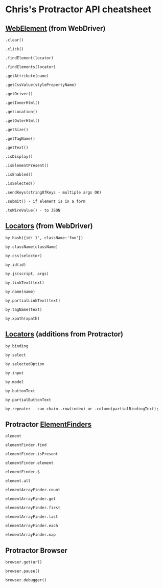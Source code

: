 # Chris's Protractor API cheatsheet #

## [WebElement](http://selenium.googlecode.com/git/docs/api/javascript/class_webdriver_WebElement.html) (from WebDriver) ##

    .clear()
    
    .click()
    
    .findElement(locator)
    
    .findElements(locator)
    
    .getAttribute(name)
    
    .getCssValue(stylePropertyName)
    
    .getDriver()
    
    .getInnerHtml()
    
    .getLocation()
    
    .getOuterHtml()
    
    .getSize()
    
    .getTagName()
    
    .getText()
    
    .isDisplay()
    
    .isElementPresent()
    
    .isEnabled()
    
    .isSelected()
    
    .sendKeys(stringOfKeys - multiple args OK)
    
    .submit() - if element is in a form
    
    .toWireValue() - to JSON


## [Locators](http://selenium.googlecode.com/git/docs/api/javascript/namespace_webdriver_By.html) (from WebDriver) ##


    by.hash({id:'1', className:'foo'})
    
    by.className(className)
    
    by.css(selector)
    
    by.id(id)
    
    by.js(script, args)
    
    by.linkText(text)
    
    by.name(name)
    
    by.partialLinkText(text)
    
    by.tagName(text)
    
    by.xpath(xpath)


## [Locators](https://github.com/angular/protractor/blob/master/docs/api.md#locators) (additions from Protractor) ##



    by.binding
    
    by.select
    
    by.selectedOption
    
    by.input
    
    by.model
    
    by.buttonText
    
    by.partialButtonText
    
    by.repeater - can chain .row(index) or .column(partialBindingText);

## Protractor [ElementFinders](https://github.com/angular/protractor/blob/master/docs/api.md#protractor) ##

    element
    
    elementFinder.find
    
    elementFinder.isPresent
    
    elementFinder.element
    
    elementFinder.$
    
    element.all
    
    elementArrayFinder.count
    
    elementArrayFinder.get
    
    elementArrayFinder.first
    
    elementArrayFinder.last
    
    elementArrayFinder.each
    
    elementArrayFinder.map


## Protractor Browser ##

    browser.get(url)
    
    browser.pause()
    
    browser.debugger()
    